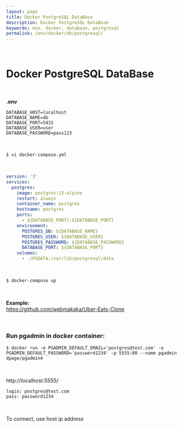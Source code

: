 ```yaml
---
layout: page
title: Docker PostgreSQL DataBase
description: Docker PostgreSQL DataBase
keywords: env, docker, database, postgresql
permalink: /env/docker/db/postgresql/
---
```


<br/>

# Docker PostgreSQL DataBase

<br/>

**.env**

```
DATABASE_HOST=localhost
DATABASE_NAME=db
DATABASE_PORT=5432
DATABASE_USER=user
DATABASE_PASSWORD=pass123
```

<br/>

```
$ vi docker-compose.yml
```

<br/>

```yaml
version: '3'
services:
  postgres:
    image: postgres:13-alpine
    restart: always
    container_name: postgres
    hostname: postgres
    ports:
      - ${DATABASE_PORT}:${DATABASE_PORT}
    environment:
      POSTGRES_DB: ${DATABASE_NAME}
      POSTGRES_USER: ${DATABASE_USER}
      POSTGRES_PASSWORD: ${DATABASE_PASSWORD}
      DATABASE_PORT: ${DATABASE_PORT}
    volumes:
      - ./PGDATA:/var/lib/postgresql/data
```

<br/>

    $ docker-compose up

<br/>

**Example:**  
https://github.com/webmakaka/Uber-Eats-Clone

<br/>

### Run pgadmin in docker container:

```
$ docker run -e PGADMIN_DEFAULT_EMAIL='postgres@test.com' -e PGADMIN_DEFAULT_PASSWORD='password1234' -p 5555:80 --name pgadmin dpage/pgadmin4
```

<br/>

http://localhost:5555/

```
login: postgres@test.com
pass: password1234
```

<br/>

To connect, use host ip address

